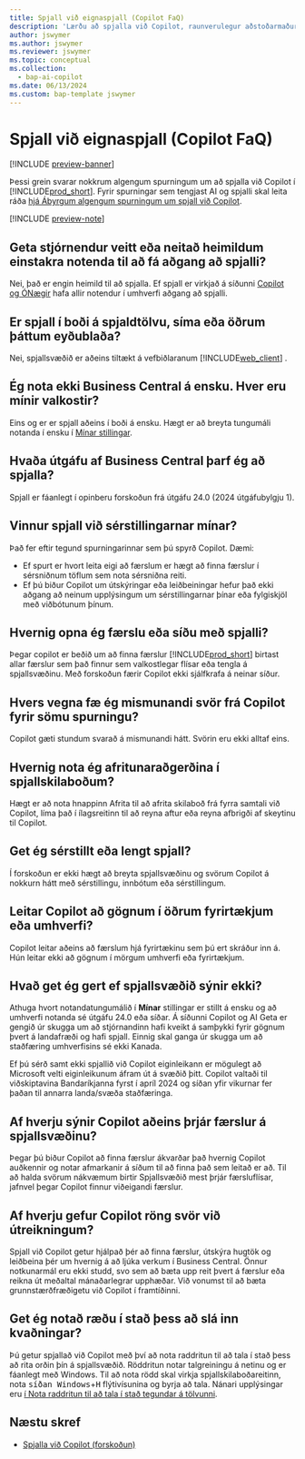 ```yaml
---
title: Spjall við eignaspjall (Copilot FaQ)
description: 'Lærðu að spjalla við Copilot, raunverulegur aðstoðarmaður sem hjálpar þér að nota Business Central. Finna svör við algengum spurningum um spjallaðgerðir, stillingar og takmarkanir.'
author: jswymer
ms.author: jswymer
ms.reviewer: jswymer
ms.topic: conceptual
ms.collection:
  - bap-ai-copilot
ms.date: 06/13/2024
ms.custom: bap-template jswymer
---
```

# <a name="chat-with-copilot-faq"></a>Spjall við eignaspjall (Copilot FaQ)

[!INCLUDE [preview-banner](~/../shared-content/shared/preview-includes/preview-banner.md)]

Þessi grein svarar nokkrum algengum spurningum um að spjalla við Copilot í [!INCLUDE[prod_short](includes/prod_short.md)]. Fyrir spurningar sem tengjast AI og spjalli skal leita ráða [hjá Ábyrgum algengum spurningum um spjall við Copilot](faqs-chat-with-copilot.md).

[!INCLUDE [preview-note](~/../shared-content/shared/preview-includes/production-ready-preview-dynamics365.md)]

## <a name="can-admins-grant-or-deny-permission-to-individual-users-to-get-access-to-chat"></a>Geta stjórnendur veitt eða neitað heimildum einstakra notenda til að fá aðgang að spjalli?

Nei, það er engin heimild til að spjalla. Ef spjall er virkjað á síðunni [Copilot og ÓNægir](enable-ai.md) hafa allir notendur í umhverfi aðgang að spjalli.
 
## <a name="is-chat-available-on-tablet-phone-or-other-form-factors"></a>Er spjall í boði á spjaldtölvu, síma eða öðrum þáttum eyðublaða?

Nei, spjallsvæðið er aðeins tiltækt á vefbiðlaranum [!INCLUDE[web_client](includes/web_client.md)] .

## <a name="i-dont-use-business-central-in-english-what-are-my-options"></a>Ég nota ekki Business Central á ensku. Hver eru mínir valkostir?

Eins og er er spjall aðeins í boði á ensku. Hægt er að breyta tungumáli notanda í ensku í [Mínar stillingar](ui-change-basic-settings.md#language).

## <a name="what-version-of-business-central-do-i-need-for-chat"></a>Hvaða útgáfu af Business Central þarf ég að spjalla?

Spjall er fáanlegt í opinberu forskoðun frá útgáfu 24.0 (2024 útgáfubylgju 1).

## <a name="does-chat-work-with-my-customizations"></a>Vinnur spjall við sérstillingarnar mínar?

Það fer eftir tegund spurningarinnar sem þú spyrð Copilot. Dæmi:

- Ef spurt er hvort leita eigi að færslum er hægt að finna færslur í sérsniðnum töflum sem nota sérsniðna reiti.
- Ef þú biður Copilot um útskýringar eða leiðbeiningar hefur það ekki aðgang að neinum upplýsingum um sérstillingarnar þínar eða fylgiskjöl með viðbótunum þínum.

## <a name="how-do-i-open-a-record-or-page-with-chat"></a>Hvernig opna ég færslu eða síðu með spjalli?

Þegar copilot er beðið um að finna færslur [!INCLUDE[prod_short](includes/prod_short.md)] birtast allar færslur sem það finnur sem valkostlegar flísar eða tengla á spjallsvæðinu. Með forskoðun færir Copilot ekki sjálfkrafa á neinar síður.

## <a name="why-do-i-get-different-answers-from-copilot-for-the-same-question"></a>Hvers vegna fæ ég mismunandi svör frá Copilot fyrir sömu spurningu?

Copilot gæti stundum svarað á mismunandi hátt. Svörin eru ekki alltaf eins.

## <a name="how-do-i-use-the-copy-function-on-chat-messages"></a>Hvernig nota ég afritunaraðgerðina í spjallskilaboðum?

Hægt er að nota hnappinn Afrita til að afrita skilaboð frá fyrra samtali við Copilot, líma það í ílagsreitinn til að reyna aftur eða reyna afbrigði af skeytinu til Copilot.

## <a name="can-i-customize-or-extend-chat"></a>Get ég sérstillt eða lengt spjall?

Í forskoðun er ekki hægt að breyta spjallsvæðinu og svörum Copilot á nokkurn hátt með sérstillingu, innbótum eða sérstillingum.

## <a name="does-copilot-search-for-data-in-other-companies-or-environments"></a>Leitar Copilot að gögnum í öðrum fyrirtækjum eða umhverfi?

Copilot leitar aðeins að færslum hjá fyrirtækinu sem þú ert skráður inn á. Hún leitar ekki að gögnum í mörgum umhverfi eða fyrirtækjum.

## <a name="what-can-i-do-if-the-chat-pane-doesnt-show"></a>Hvað get ég gert ef spjallsvæðið sýnir ekki?

Athuga hvort notandatungumálið í **Mínar** stillingar er stillt á ensku og að umhverfi notanda sé útgáfu 24.0 eða síðar. Á síðunni Copilot og AI Geta er gengið úr skugga um að stjórnandinn hafi kveikt á samþykki fyrir gögnum þvert á landafræði og hafi spjall. Einnig skal ganga úr skugga um að staðfæring umhverfisins sé ekki Kanada.

Ef þú sérð samt ekki spjallið við Copilot eiginleikann er mögulegt að Microsoft velti eiginleikunum áfram út á svæðið þitt. Copilot valtaði til viðskiptavina Bandaríkjanna fyrst í apríl 2024 og síðan yfir vikurnar fer þaðan til annarra landa/svæða staðfæringa.

## <a name="why-does-copilot-only-show-three-records-in-the-chat-pane"></a>Af hverju sýnir Copilot aðeins þrjár færslur á spjallsvæðinu?

Þegar þú biður Copilot að finna færslur ákvarðar það hvernig Copilot auðkennir og notar afmarkanir á síðum til að finna það sem leitað er að. Til að halda svörum nákvæmum birtir Spjallsvæðið mest þrjár færsluflísar, jafnvel þegar Copilot finnur viðeigandi færslur.

## <a name="why-does-copilot-give-incorrect-answers-to-calculations"></a>Af hverju gefur Copilot röng svör við útreikningum?

Spjall við Copilot getur hjálpað þér að finna færslur, útskýra hugtök og leiðbeina þér um hvernig á að ljúka verkum í Business Central. Önnur notkunarmál eru ekki studd, svo sem að bæta upp reit þvert á færslur eða reikna út meðaltal mánaðarlegrar upphæðar. Við vonumst til að bæta grunnstærðfræðigetu við Copilot í framtíðinni.

## <a name="can-i-use-speech-instead-of-typing-my-prompts"></a>Get ég notað ræðu í stað þess að slá inn kvaðningar?

Þú getur spjallað við Copilot með því að nota raddritun til að tala í stað þess að rita orðin þín á spjallsvæðið. Röddritun notar talgreiningu á netinu og er fáanlegt með Windows. Til að nota rödd skal virkja spjallskilaboðareitinn, nota <kbd>síðan Windows</kbd>+<kbd>H</kbd> flýtivísunina og byrja að tala. Nánari upplýsingar eru [í Nota raddritun til að tala í stað tegundar á tölvunni](https://support.microsoft.com/windows/use-voice-typing-to-talk-instead-of-type-on-your-pc-fec94565-c4bd-329d-e59a-af033fa5689f).

## <a name="next-steps"></a>Næstu skref

- [Spjalla við Copilot (forskoðun)](chat-with-copilot.md)
